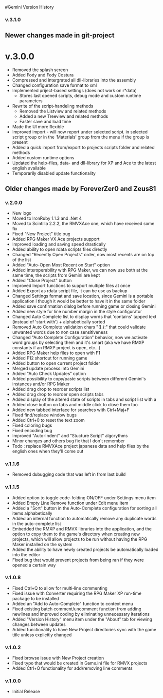#Gemini Version History

### v.3.1.0

## Newer changes made in git-project

# v.3.0.0
- Removed the splash screen
- Added Fody and Fody Costura
- Compressed and intergrated all dll-libraries into the assembly
- Changed configuration save format to xml
- Implemented priject-based settings (does not work on r*data)
  - Stores last opened scripts, debug mode and custom runtime parameters
- Rewrite of the script-handeling methods
  - Removed the Listview and related methods
  - Added a new Treeview and related methods
  - Faster save and load time
- Made the UI more flexible
- Improved import - will now report under selected script, in selected script group or in the 'Materials' group from the menu if the group is present
- Added a quick import from/export to projects scripts folder and related methods
- Added custom runtime options
- Updated the help-files, data- and dll-library for XP and Ace to the latest english available
- Temporarily disabled update functionality

## Older changes made by ForeverZer0 and Zeus81

### v.2.0.0
- New logo
- Moved to IronRuby 1.1.3 and .Net 4
- Moved to Scintilla 2.2.2, the RMVXAce one, which have received some fix
- Fixed "New Project" title bug
- Added RPG Maker VX Ace projects support
- Improved loading and saving speed drastically
- Added ability to open rdata scripts files directly
- Changed "Recently Open Projects" order, now most recents are on top of the list
- Added "Auto-Open Most Recent on Start" option
- Added interoperability with RPG Maker, we can now use both at the same time, the scripts from Gemini are kept
- Added "Close Project" button
- Improved Import functions to support multiple files at once
- Added Export as rdata script file, it can be use as backup
- Changed Settings format and save location, since Gemini is a portable application I though it would be better to have it in the same folder
- Added save confirmation dialog before running game or closing Gemini
- Added new style for line number margin in the style configurator
- Changed Auto Complete list to display words that 'contains' tapped text (instead of 'start with') + alphabetically sorted
- Removed Auto Complete validation chars "([.{:" that could validate unwanted words due to non case sensitiveness
- Changed "Auto Complete Configuration" behavior, now we activate word groups by selecting them and it's smart (aka we have RMXP constants if an RMXP project is open, etc...)
- Added RPG Maker help files to open with F1
- Added F12 shortcut for running game
- Added button to open current project folder
- Merged update process into Gemini
- Added "Auto Check Updates" option
- Added possibility to copy/paste scripts between different Gemini's instances and/or RPG Maker
- Added drag drop to reorder scripts list
- Added drag drop to reorder open scripts tabs
- Added display of the altered state of scripts in tabs and script list with a
- Added close button on tabs and middle click to close them too
- Added new tabbed interface for searches with Ctrl+Maj+F
- Fixed find/replace window bugs
- Added Ctrl+0 to reset the text zoom
- Fixed coloring bugs
- Fixed encoding bug
- Improved "Auto-Indent" and "Stucture Script" algorythms
- Minor changes and others bug fix that I don't remember
- Todo : replace RMVXAce project japanese data and help files by the english ones when they'll come out

### v.1.1.6
- Removed dubugging code that was left in from last build

### v.1.1.5
- Added option to toggle code-folding ON/OFF under Settings menu item
- Added Empty Line Remove function under Edit menu item
- Added a "Sort" button in the Auto-Complete configuration for sorting all items alphabetically
- Added an internal function to automatically remove any duplicate words in the auto-complete list
- Embedded the RMXP and RMVX libraries into the application, and the option to copy them to the game's directory when creating new projects, which will allow projects to be run without having the RPG Maker installed on the system
- Added the ability to have newly created projects be automatically loaded into the editor
- Fixed bug that would prevent projects from being ran if they were opened a certain way

### v.1.0.8
- Fixed Ctrl+Q to allow for multi-line commenting
- Fixed issue with Converter requiring the RPG Maker XP run-time package to be installed
- Added an "Add to Auto-Complete" function to context menu
- Fixed existing batch comment/uncomment function from adding newlines and improved coding by eliminating unnecessary iterations
- Added "Version History" menu item under the "About" tab for viewing changes between updates
- Added functionality to have New Project directories sync with the game title unless explicitly changed

### v.1.0.2
- Fixed browse issue with New Project creation
- Fixed typo that would be created in Game.ini file for RMVX projects
- Added Ctrl+Q functionality for add/removing line comments


### v.1.0.0
- Initial Release
